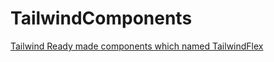 # TailwindComponents

[Tailwind Ready made components which named TailwindFlex](https://tailwindflex.com)
